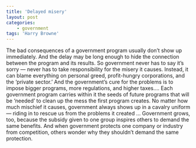 ```yaml
---
title: 'Delayed misery'
layout: post
categories:
    - government
tags: 'Harry Browne'
---
```


The bad consequences of a government program usually don’t show up immediately. And the delay may be long enough to hide the connection between the program and its results. So government never has to say it’s sorry — never has to take responsibility for the misery it causes. Instead, it can blame everything on personal greed, profit-hungry corporations, and the ‘private sector.’ And the government’s cure for the problems is to impose bigger programs, more regulations, and higher taxes.… Each government program carries within it the seeds of future programs that will be ‘needed’ to clean up the mess the first program creates. No matter how much mischief it causes, government always shows up in a cavalry uniform — riding in to rescue us from the problems it created … Government grows, too, because the subsidy given to one group inspires others to demand the same benefits. And when government protects one company or industry from competition, others wonder why they shouldn’t demand the same protection.